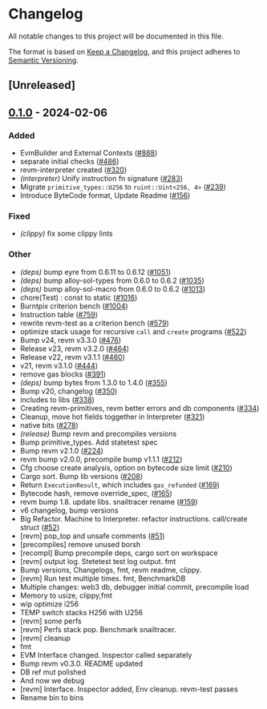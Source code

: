 # Changelog
All notable changes to this project will be documented in this file.

The format is based on [Keep a Changelog](https://keepachangelog.com/en/1.0.0/),
and this project adheres to [Semantic Versioning](https://semver.org/spec/v2.0.0.html).

## [Unreleased]

## [0.1.0](https://github.com/ssuangchen/revm/releases/tag/revm-test-v0.1.0) - 2024-02-06

### Added
- EvmBuilder and External Contexts ([#888](https://github.com/ssuangchen/revm/pull/888))
- separate initial checks ([#486](https://github.com/ssuangchen/revm/pull/486))
- revm-interpreter created ([#320](https://github.com/ssuangchen/revm/pull/320))
- *(interpreter)* Unify instruction fn signature ([#283](https://github.com/ssuangchen/revm/pull/283))
- Migrate `primitive_types::U256` to `ruint::Uint<256, 4>` ([#239](https://github.com/ssuangchen/revm/pull/239))
- Introduce ByteCode format, Update Readme ([#156](https://github.com/ssuangchen/revm/pull/156))

### Fixed
- *(clippy)* fix some clippy lints

### Other
- *(deps)* bump eyre from 0.6.11 to 0.6.12 ([#1051](https://github.com/ssuangchen/revm/pull/1051))
- *(deps)* bump alloy-sol-types from 0.6.0 to 0.6.2 ([#1035](https://github.com/ssuangchen/revm/pull/1035))
- *(deps)* bump alloy-sol-macro from 0.6.0 to 0.6.2 ([#1013](https://github.com/ssuangchen/revm/pull/1013))
- chore(Test) : const to static ([#1016](https://github.com/ssuangchen/revm/pull/1016))
- Burntpix criterion bench ([#1004](https://github.com/ssuangchen/revm/pull/1004))
- Instruction table ([#759](https://github.com/ssuangchen/revm/pull/759))
- rewrite revm-test as a criterion bench ([#579](https://github.com/ssuangchen/revm/pull/579))
- optimize stack usage for recursive `call` and `create` programs ([#522](https://github.com/ssuangchen/revm/pull/522))
- Bump v24, revm v3.3.0 ([#476](https://github.com/ssuangchen/revm/pull/476))
- Release v23, revm v3.2.0 ([#464](https://github.com/ssuangchen/revm/pull/464))
- Release v22, revm v3.1.1 ([#460](https://github.com/ssuangchen/revm/pull/460))
- v21, revm v3.1.0 ([#444](https://github.com/ssuangchen/revm/pull/444))
- remove gas blocks ([#391](https://github.com/ssuangchen/revm/pull/391))
- *(deps)* bump bytes from 1.3.0 to 1.4.0 ([#355](https://github.com/ssuangchen/revm/pull/355))
- Bump v20, changelog ([#350](https://github.com/ssuangchen/revm/pull/350))
- includes to libs ([#338](https://github.com/ssuangchen/revm/pull/338))
- Creating revm-primitives, revm better errors and db components  ([#334](https://github.com/ssuangchen/revm/pull/334))
- Cleanup, move hot fields toggether in Interpreter ([#321](https://github.com/ssuangchen/revm/pull/321))
- native bits ([#278](https://github.com/ssuangchen/revm/pull/278))
- *(release)* Bump revm and precompiles versions
- Bump primitive_types. Add statetest spec
- Bump revm v2.1.0 ([#224](https://github.com/ssuangchen/revm/pull/224))
- revm bump v2.0.0, precompile bump v1.1.1 ([#212](https://github.com/ssuangchen/revm/pull/212))
- Cfg choose create analysis, option on bytecode size limit ([#210](https://github.com/ssuangchen/revm/pull/210))
- Cargo sort. Bump lib versions ([#208](https://github.com/ssuangchen/revm/pull/208))
- Return `ExecutionResult`, which includes `gas_refunded` ([#169](https://github.com/ssuangchen/revm/pull/169))
- Bytecode hash, remove override_spec, ([#165](https://github.com/ssuangchen/revm/pull/165))
- revm bump 1.8. update libs. snailtracer rename ([#159](https://github.com/ssuangchen/revm/pull/159))
- v6 changelog, bump versions
- Big Refactor. Machine to Interpreter. refactor instructions. call/create struct ([#52](https://github.com/ssuangchen/revm/pull/52))
- [revm] pop_top and unsafe comments ([#51](https://github.com/ssuangchen/revm/pull/51))
- [precompiles] remove unused borsh
- [recompl] Bump precompile deps, cargo sort on workspace
- [revm] output log. Stetetest test log output. fmt
- Bump versions, Changelogs, fmt, revm readme, clippy.
- [revm] Run test multiple times. fmt, BenchmarkDB
- Multiple changes: web3 db, debugger initial commit, precompile load
- Memory to usize, clippy,fmt
- wip optimize i256
- TEMP switch stacks H256 with U256
- [revm] some perfs
- [revm] Perfs stack pop. Benchmark snailtracer.
- [revm] cleanup
- fmt
- EVM Interface changed. Inspector called separately
- Bump revm v0.3.0. README updated
- DB ref mut polished
- And now we debug
- [revm] Interface. Inspector added, Env cleanup. revm-test passes
- Rename bin to bins
